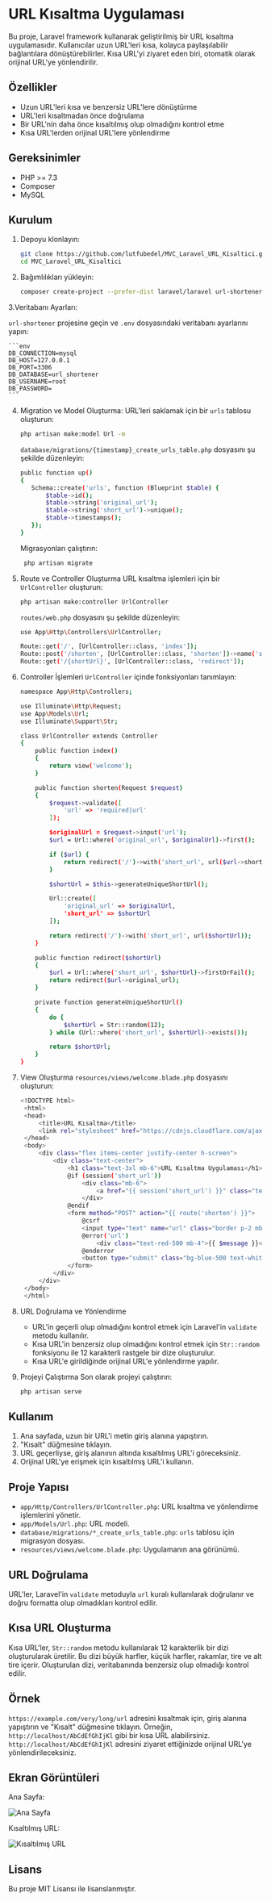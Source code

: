 # URL Kısaltma Uygulaması

Bu proje, Laravel framework kullanarak geliştirilmiş bir URL kısaltma uygulamasıdır. Kullanıcılar uzun URL'leri kısa, kolayca paylaşılabilir bağlantılara dönüştürebilirler. Kısa URL'yi ziyaret eden biri, otomatik olarak orijinal URL'ye yönlendirilir.

## Özellikler

- Uzun URL'leri kısa ve benzersiz URL'lere dönüştürme
- URL'leri kısaltmadan önce doğrulama
- Bir URL'nin daha önce kısaltılmış olup olmadığını kontrol etme
- Kısa URL'lerden orijinal URL'lere yönlendirme

## Gereksinimler

- PHP >= 7.3
- Composer
- MySQL

## Kurulum

1. Depoyu klonlayın:

    ```bash
    git clone https://github.com/lutfubedel/MVC_Laravel_URL_Kisaltici.git
    cd MVC_Laravel_URL_Kisaltici
    ```

2. Bağımlılıkları yükleyin:

    ```bash
    composer create-project --prefer-dist laravel/laravel url-shortener
    ```

3.Veritabanı Ayarları:

   `url-shortener`  projesine geçin ve `.env` dosyasındaki veritabanı ayarlarını yapın:

    ```env
    DB_CONNECTION=mysql
    DB_HOST=127.0.0.1
    DB_PORT=3306
    DB_DATABASE=url_shortener
    DB_USERNAME=root
    DB_PASSWORD=
    ```

4. Migration ve Model Oluşturma:
    URL'leri saklamak için bir  `urls` tablosu oluşturun:
    ```bash
    php artisan make:model Url -m
    ```
    `database/migrations/{timestamp}_create_urls_table.php` dosyasını şu şekilde düzenleyin:
     ```bash
    public function up()
    {
        Schema::create('urls', function (Blueprint $table) {
            $table->id();
            $table->string('original_url');
            $table->string('short_url')->unique();
            $table->timestamps();
        });
    }
    ```
    Migrasyonları çalıştırın:
   ```bash
    php artisan migrate
    ```
   
5. Route ve Controller Oluşturma
    URL kısaltma işlemleri için bir `UrlController` oluşturun:
    ```bash
    php artisan make:controller UrlController
    ```
    `routes/web.php` dosyasını şu şekilde düzenleyin:
    ```bash
    use App\Http\Controllers\UrlController;

    Route::get('/', [UrlController::class, 'index']);
    Route::post('/shorten', [UrlController::class, 'shorten'])->name('shorten');
    Route::get('/{shortUrl}', [UrlController::class, 'redirect']);

    ```

6. Controller İşlemleri
    `UrlController` içinde fonksiyonları tanımlayın:
    ```bash
    namespace App\Http\Controllers;

    use Illuminate\Http\Request;
    use App\Models\Url;
    use Illuminate\Support\Str;
    
    class UrlController extends Controller
    {
        public function index()
        {
            return view('welcome');
        }
    
        public function shorten(Request $request)
        {
            $request->validate([
                'url' => 'required|url'
            ]);
    
            $originalUrl = $request->input('url');
            $url = Url::where('original_url', $originalUrl)->first();
    
            if ($url) {
                return redirect('/')->with('short_url', url($url->short_url));
            }
    
            $shortUrl = $this->generateUniqueShortUrl();
    
            Url::create([
                'original_url' => $originalUrl,
                'short_url' => $shortUrl
            ]);
    
            return redirect('/')->with('short_url', url($shortUrl));
        }
    
        public function redirect($shortUrl)
        {
            $url = Url::where('short_url', $shortUrl)->firstOrFail();
            return redirect($url->original_url);
        }
    
        private function generateUniqueShortUrl()
        {
            do {
                $shortUrl = Str::random(12);
            } while (Url::where('short_url', $shortUrl)->exists());
    
            return $shortUrl;
        }
    }

    ```

7. View Oluşturma
   `resources/views/welcome.blade.php` dosyasını oluşturun:
   ```bash
   <!DOCTYPE html>
    <html>
    <head>
        <title>URL Kısaltma</title>
        <link rel="stylesheet" href="https://cdnjs.cloudflare.com/ajax/libs/tailwindcss/2.2.19/tailwind.min.css">
    </head>
    <body>
        <div class="flex items-center justify-center h-screen">
            <div class="text-center">
                <h1 class="text-3xl mb-6">URL Kısaltma Uygulaması</h1>
                @if (session('short_url'))
                    <div class="mb-6">
                        <a href="{{ session('short_url') }}" class="text-blue-500">{{ session('short_url') }}</a>
                    </div>
                @endif
                <form method="POST" action="{{ route('shorten') }}">
                    @csrf
                    <input type="text" name="url" class="border p-2 mb-4 w-full" placeholder="Uzun URL'i buraya yapıştırın">
                    @error('url')
                        <div class="text-red-500 mb-4">{{ $message }}</div>
                    @enderror
                    <button type="submit" class="bg-blue-500 text-white p-2 w-full">Kısalt</button>
                </form>
            </div>
        </div>
    </body>
    </html>

    ```
8. URL Doğrulama ve Yönlendirme
    - URL'in geçerli olup olmadığını kontrol etmek için Laravel'in `validate` metodu kullanılır.
    - Kısa URL'in benzersiz olup olmadığını kontrol etmek için `Str::random` fonksiyonu ile 12 karakterli rastgele bir dize oluşturulur.
    - Kısa URL'e girildiğinde orijinal URL'e yönlendirme yapılır.

9. Projeyi Çalıştırma
    Son olarak projeyi çalıştırın:
    ```bash
    php artisan serve
    ```
## Kullanım

1. Ana sayfada, uzun bir URL'i metin giriş alanına yapıştırın.
2. "Kısalt" düğmesine tıklayın.
3. URL geçerliyse, giriş alanının altında kısaltılmış URL'i göreceksiniz.
4. Orijinal URL'ye erişmek için kısaltılmış URL'i kullanın.

## Proje Yapısı

- `app/Http/Controllers/UrlController.php`: URL kısaltma ve yönlendirme işlemlerini yönetir.
- `app/Models/Url.php`: URL modeli.
- `database/migrations/*_create_urls_table.php`: `urls` tablosu için migrasyon dosyası.
- `resources/views/welcome.blade.php`: Uygulamanın ana görünümü.

## URL Doğrulama

URL'ler, Laravel'in `validate` metoduyla `url` kuralı kullanılarak doğrulanır ve doğru formatta olup olmadıkları kontrol edilir.

## Kısa URL Oluşturma

Kısa URL'ler, `Str::random` metodu kullanılarak 12 karakterlik bir dizi oluşturularak üretilir. Bu dizi büyük harfler, küçük harfler, rakamlar, tire ve alt tire içerir. Oluşturulan dizi, veritabanında benzersiz olup olmadığı kontrol edilir.

## Örnek

`https://example.com/very/long/url` adresini kısaltmak için, giriş alanına yapıştırın ve "Kısalt" düğmesine tıklayın. Örneğin, `http://localhost/AbCdEfGhIjKl` gibi bir kısa URL alabilirsiniz. `http://localhost/AbCdEfGhIjKl` adresini ziyaret ettiğinizde orijinal URL'ye yönlendirileceksiniz.

## Ekran Görüntüleri

Ana Sayfa:

![Ana Sayfa](images/image1.png)

Kısaltılmış URL:

![Kısaltılmış URL](images/image2.png)

## Lisans

Bu proje MIT Lisansı ile lisanslanmıştır.
